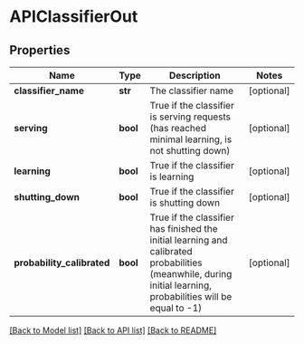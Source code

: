 # APIClassifierOut

## Properties
Name | Type | Description | Notes
------------ | ------------- | ------------- | -------------
**classifier_name** | **str** | The classifier name | [optional] 
**serving** | **bool** | True if the classifier is serving requests (has reached minimal learning, is not shutting down) | [optional] 
**learning** | **bool** | True if the classifier is learning | [optional] 
**shutting_down** | **bool** | True if the classifier is shutting down | [optional] 
**probability_calibrated** | **bool** | True if the classifier has finished the initial learning and calibrated probabilities (meanwhile, during initial learning, probabilities will be equal to -1) | [optional] 

[[Back to Model list]](../README.md#documentation-for-models) [[Back to API list]](../README.md#documentation-for-api-endpoints) [[Back to README]](../README.md)


